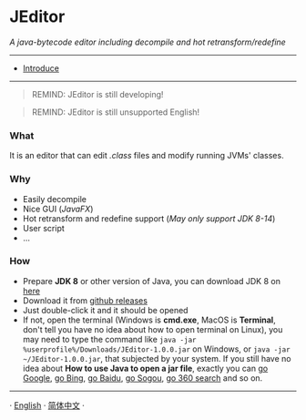 # JEditor

*A java-bytecode editor including decompile and hot retransform/redefine*

---

- [Introduce](Introduce.MD)

---

> REMIND: JEditor is still developing!

> REMIND: JEditor is still unsupported English!

### What

It is an editor that can edit *.class* files and modify running JVMs' classes.

### Why

- Easily decompile
- Nice GUI (*JavaFX*)
- Hot retransform and redefine support (*May only support JDK 8-14*)
- User script
- ...

### How

- Prepare **JDK 8** or other version of Java, you can download JDK 8 on [here](https://www.oracle.com/java/technologies/javase/javase8-archive-downloads.html)
- Download it from [github releases](https://github.com/CoolCLK/JEditor/releases)
- Just double-click it and it should be opened
- If not, open the terminal (Windows is **cmd.exe**, MacOS is **Terminal**, don't tell you have no idea about how to open terminal on Linux), you may need to type the command like ``java -jar %userprofile%/Downloads/JEditor-1.0.0.jar`` on Windows, or ``java -jar ~/JEditor-1.0.0.jar``, that subjected by your system. If you still have no idea about **How to use Java to open a jar file**, exactly you can [go Google](https://www.google.com), [go Bing](https://www.bing.com), [go Baidu](https://www.baidu.com), [go Sogou](https://www.sogou.com), [go 360 search](https://www.so.com) and so on.

---

· [English](Introduce.MD) · [简体中文](../../zh-CN/documents/Introduce.MD) ·
